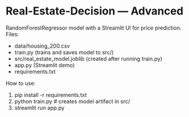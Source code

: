 # Real-Estate-Decision  — Advanced

RandomForestRegressor model with a Streamlit UI for price prediction.
Files:
- data/housing_200.csv
- train.py (trains and saves model to src/)
- src/real_estate_model.joblib (created after running train.py)
- app.py (Streamlit demo)
- requirements.txt

How to use:
1. pip install -r requirements.txt
2. python train.py  # creates model artifact in src/
3. streamlit run app.py
